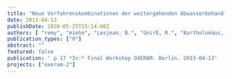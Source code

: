 ```yaml
---
title: "Neue Verfahrenskombinationen der weitergehenden Abwasserbehandlung – Darstellung von Aufwand und Nutzen mit Methoden der Ökobilanzierung"
date: 2013-04-13
publishDate: 2020-05-25T15:14:06Z
authors: [ "remy", "miehe", "Lesjean, B.", "Gnirß, R.", "Bartholomäus, C.", "Draht, K." ]
publication_types: ["0"]
abstract: ""
featured: false
publication: ' p 17 *In:* Final Workshop OXERAM. Berlin. 2013-04-13'
projects: ["oxeram-2"]
---
```



